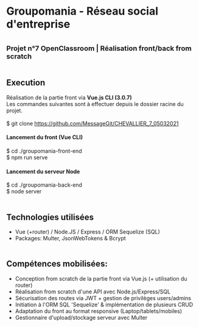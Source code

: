 # Groupomania - Réseau social d'entreprise
<br /><font style="font-size: 18px;"><b>Projet n°7 OpenClassroom | Réalisation front/back from scratch </b></font><br /><br />
## Execution
Réalisation de la partie front via <b>Vue.js CLI (3.0.7)</b><br />
Les commandes suivantes sont à effectuer depuis le dossier racine du projet.<br /><br />
$ git clone https://github.com/MessageGit/CHEVALLIER_7_05032021<br />
#### Lancement du front (Vue CLI)
$ cd ./groupomania-front-end<br />
$ npm run serve<br />
#### Lancement du serveur Node
$ cd ./groupomania-back-end<br />
$ node server
<br /><br />
## Technologies utilisées
- Vue (+router) / Node.JS / Express / ORM Sequelize (SQL)<br />
- Packages: Multer, JsonWebTokens & Bcrypt
<br /><br />
## Compétences mobilisées:
- Conception from scratch de la partie front via Vue.js (+ utilisation du router)<br />
- Réalisation from scratch d'une API avec Node.js/Express/SQL<br />
- Sécurisation des routes via JWT + gestion de privilèges users/admins<br />
- Initiation à l'ORM SQL 'Sequelize' & implémentation de plusieurs CRUD<br />
- Adaptation du front au format responsive (Laptop/tablets/mobiles)<br />
- Gestionnaire d'upload/stockage serveur avec Multer
